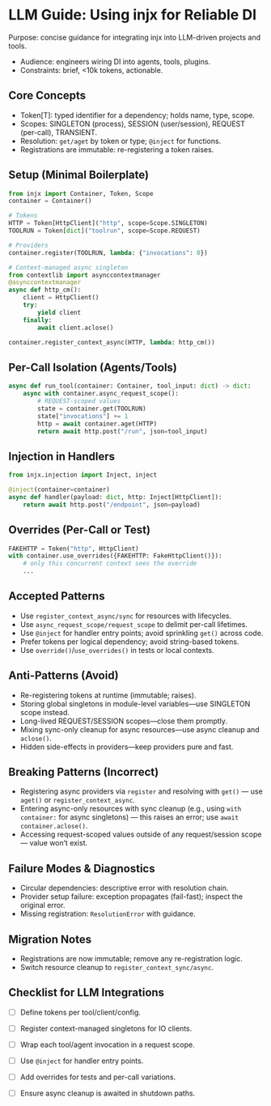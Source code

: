 # LLM Guide: Using injx for Reliable DI

Purpose: concise guidance for integrating injx into LLM-driven projects and tools.

- Audience: engineers wiring DI into agents, tools, plugins.
- Constraints: brief, <10k tokens, actionable.

## Core Concepts

- Token[T]: typed identifier for a dependency; holds name, type, scope.
- Scopes: SINGLETON (process), SESSION (user/session), REQUEST (per-call), TRANSIENT.
- Resolution: `get/aget` by token or type; `@inject` for functions.
- Registrations are immutable: re-registering a token raises.

## Setup (Minimal Boilerplate)

```python
from injx import Container, Token, Scope
container = Container()

# Tokens
HTTP = Token[HttpClient]("http", scope=Scope.SINGLETON)
TOOLRUN = Token[dict]("toolrun", scope=Scope.REQUEST)

# Providers
container.register(TOOLRUN, lambda: {"invocations": 0})

# Context-managed async singleton
from contextlib import asynccontextmanager
@asynccontextmanager
async def http_cm():
    client = HttpClient()
    try:
        yield client
    finally:
        await client.aclose()

container.register_context_async(HTTP, lambda: http_cm())
```

## Per-Call Isolation (Agents/Tools)

```python
async def run_tool(container: Container, tool_input: dict) -> dict:
    async with container.async_request_scope():
        # REQUEST-scoped values
        state = container.get(TOOLRUN)
        state["invocations"] += 1
        http = await container.aget(HTTP)
        return await http.post("/run", json=tool_input)
```

## Injection in Handlers

```python
from injx.injection import Inject, inject

@inject(container=container)
async def handler(payload: dict, http: Inject[HttpClient]):
    return await http.post("/endpoint", json=payload)
```

## Overrides (Per-Call or Test)

```python
FAKEHTTP = Token("http", HttpClient)
with container.use_overrides({FAKEHTTP: FakeHttpClient()}):
    # only this concurrent context sees the override
    ...
```

## Accepted Patterns

- Use `register_context_async/sync` for resources with lifecycles.
- Use `async_request_scope/request_scope` to delimit per-call lifetimes.
- Use `@inject` for handler entry points; avoid sprinkling `get()` across code.
- Prefer tokens per logical dependency; avoid string-based tokens.
- Use `override()`/`use_overrides()` in tests or local contexts.

## Anti-Patterns (Avoid)

- Re-registering tokens at runtime (immutable; raises).
- Storing global singletons in module-level variables—use SINGLETON scope instead.
- Long-lived REQUEST/SESSION scopes—close them promptly.
- Mixing sync-only cleanup for async resources—use async cleanup and `aclose()`.
- Hidden side-effects in providers—keep providers pure and fast.

## Breaking Patterns (Incorrect)

- Registering async providers via `register` and resolving with `get()` — use `aget()` or `register_context_async`.
- Entering async-only resources with sync cleanup (e.g., using `with container:` for async singletons) — this raises an error; use `await container.aclose()`.
- Accessing request-scoped values outside of any request/session scope — value won’t exist.

## Failure Modes & Diagnostics

- Circular dependencies: descriptive error with resolution chain.
- Provider setup failure: exception propagates (fail-fast); inspect the original error.
- Missing registration: `ResolutionError` with guidance.

## Migration Notes

- Registrations are now immutable; remove any re-registration logic.
- Switch resource cleanup to `register_context_sync/async`.

## Checklist for LLM Integrations

- [ ] Define tokens per tool/client/config.
- [ ] Register context-managed singletons for IO clients.
- [ ] Wrap each tool/agent invocation in a request scope.
- [ ] Use `@inject` for handler entry points.
- [ ] Add overrides for tests and per-call variations.
- [ ] Ensure async cleanup is awaited in shutdown paths.

